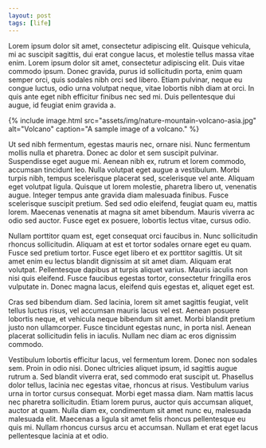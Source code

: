 ```yaml
---
layout: post
tags: [life]
---
```

Lorem ipsum dolor sit amet, consectetur adipiscing elit. Quisque vehicula, mi ac suscipit sagittis, dui erat congue lacus, et molestie tellus massa vitae enim. Lorem ipsum dolor sit amet, consectetur adipiscing elit. Duis vitae commodo ipsum. Donec gravida, purus id sollicitudin porta, enim quam semper orci, quis sodales nibh orci sed libero. Etiam pulvinar, neque eu congue luctus, odio urna volutpat neque, vitae lobortis nibh diam at orci. In quis ante eget nibh efficitur finibus nec sed mi. Duis pellentesque dui augue, id feugiat enim gravida a.

{% include image.html src="assets/img/nature-mountain-volcano-asia.jpg" alt="Volcano" caption="A sample image of a volcano." %}

Ut sed nibh fermentum, egestas mauris nec, ornare nisi. Nunc fermentum mollis nulla et pharetra. Donec ac dolor et sem suscipit pulvinar. Suspendisse eget augue mi. Aenean nibh ex, rutrum et lorem commodo, accumsan tincidunt leo. Nulla volutpat eget augue a vestibulum. Morbi turpis nibh, tempus scelerisque placerat sed, scelerisque vel ante. Aliquam eget volutpat ligula. Quisque ut lorem molestie, pharetra libero ut, venenatis augue. Integer tempus ante gravida diam malesuada finibus. Fusce scelerisque suscipit pretium. Sed sed odio eleifend, feugiat quam eu, mattis lorem. Maecenas venenatis at magna sit amet bibendum. Mauris viverra ac odio sed auctor. Fusce eget ex posuere, lobortis lectus vitae, cursus odio.

Nullam porttitor quam est, eget consequat orci faucibus in. Nunc sollicitudin rhoncus sollicitudin. Aliquam at est et tortor sodales ornare eget eu quam. Fusce sed pretium tortor. Fusce eget libero et ex porttitor sagittis. Ut sit amet enim eu lectus blandit dignissim at sit amet diam. Aliquam erat volutpat. Pellentesque dapibus at turpis aliquet varius. Mauris iaculis non nisi quis eleifend. Fusce faucibus egestas tortor, consectetur fringilla eros vulputate in. Donec magna lacus, eleifend quis egestas et, aliquet eget est.

Cras sed bibendum diam. Sed lacinia, lorem sit amet sagittis feugiat, velit tellus luctus risus, vel accumsan mauris lacus vel est. Aenean posuere lobortis neque, et vehicula neque bibendum sit amet. Morbi blandit pretium justo non ullamcorper. Fusce tincidunt egestas nunc, in porta nisl. Aenean placerat sollicitudin felis in iaculis. Nullam nec diam ac eros dignissim commodo.

Vestibulum lobortis efficitur lacus, vel fermentum lorem. Donec non sodales sem. Proin in odio nisi. Donec ultricies aliquet ipsum, id sagittis augue rutrum a. Sed blandit viverra erat, sed commodo erat suscipit ut. Phasellus dolor tellus, lacinia nec egestas vitae, rhoncus at risus. Vestibulum varius urna in tortor cursus consequat. Morbi eget massa diam. Nam mattis lacus nec pharetra sollicitudin. Etiam lorem purus, auctor quis accumsan aliquet, auctor at quam. Nulla diam ex, condimentum sit amet nunc eu, malesuada malesuada elit. Maecenas a ligula sit amet felis rhoncus pellentesque eu quis mi. Nullam rhoncus cursus arcu et accumsan. Nullam et erat eget lacus pellentesque lacinia at et odio.
